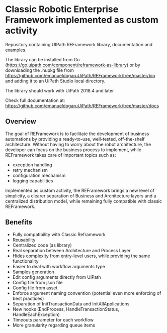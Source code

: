 # Classic Robotic Enterprise Framework implemented as custom activity
Repository containing UIPath REFramework library, documentation and examples.

The library can be installed from Go (https://go.uipath.com/component/reframework-as-library) or by downloading the .nupkg file from https://github.com/emanueldogaruUiPath/REFramework/tree/master/bin and adding it to an UiPath Studio local directory.

The library should work with UiPath 2018.4 and later

Check full documentation at: https://github.com/emanueldogaruUiPath/REFramework/tree/master/docs

## Overview
The goal of REFramework is to facilitate the development of business automations by providing a ready-to-use, well-tested, off-the-shelf architecture. Without having to worry about the robot architecture, the developer can focus on the business process to implement, while REFramework takes care of important topics such as: 
- exception handling 
- retry mechanism 
- configuration mechanism 
- logging capabilities

Implemented as custom activity, the REFramework brings a new level of simplicity, a clearer separation of Business and Architecture layers and a centralized distribution model, while remaining fully compatible with classic REFramework.

## Benefits

- Fully compatibility with Classic Reframework
- Reusability
- Centralized code (as library)
- Real separation between Architecture and Process Layer
- Hides complexity from entry-level users, while providing the same functionality
- Easier to deal with workflow arguments type
- Samples generation
- Edit config arguments directly from UiPath
- Config file from json file
- Config file from asset
- Enforce argument naming convention (potential even more enforcing of best practices)
- Separation of InitTransactionData and InitAllApplications
- New hooks (EndProcess, HandleTransactionStatus, HandleEachException)
- Timeouts parameter for each workflow
- More granularity regarding queue items

